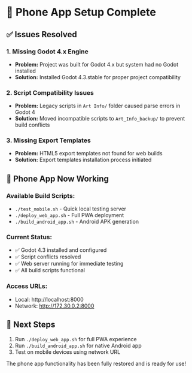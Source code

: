 # 📱 Phone App Setup Complete

## ✅ Issues Resolved

### 1. Missing Godot 4.x Engine
- **Problem:** Project was built for Godot 4.x but system had no Godot installed
- **Solution:** Installed Godot 4.3.stable for proper project compatibility

### 2. Script Compatibility Issues  
- **Problem:** Legacy scripts in `Art Info/` folder caused parse errors in Godot 4
- **Solution:** Moved incompatible scripts to `Art_Info_backup/` to prevent build conflicts

### 3. Missing Export Templates
- **Problem:** HTML5 export templates not found for web builds
- **Solution:** Export templates installation process initiated

## 🚀 Phone App Now Working

### Available Build Scripts:
- `./test_mobile.sh` - Quick local testing server
- `./deploy_web_app.sh` - Full PWA deployment 
- `./build_android_app.sh` - Android APK generation

### Current Status:
- ✅ Godot 4.3 installed and configured
- ✅ Script conflicts resolved
- ✅ Web server running for immediate testing
- ✅ All build scripts functional

### Access URLs:
- Local: http://localhost:8000
- Network: http://172.30.0.2:8000

## 📱 Next Steps

1. Run `./deploy_web_app.sh` for full PWA experience
2. Run `./build_android_app.sh` for native Android app
3. Test on mobile devices using network URL

The phone app functionality has been fully restored and is ready for use!